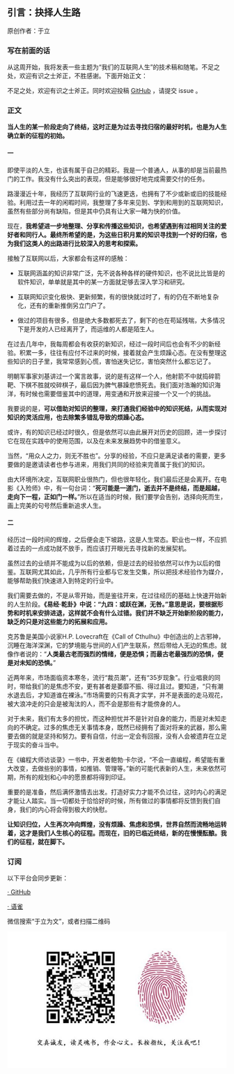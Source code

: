 ## 引言：抉择人生路

原创作者：于立

### 写在前面的话

从这周开始，我将发表一些主题为“我们的互联网人生”的技术稿和随笔。不足之处，欢迎有识之士斧正，不胜感谢。下面开始正文：

不足之处，欢迎有识之士斧正。同时欢迎投稿 [GitHub](https://github.com/shxingzhe/Internet) ，请提交 issue 。

### 正文

**当人生的某一阶段走向了终结，这时正是为过去寻找归宿的最好时机，也是为人生确立新的征程的初始。**

#### 一

即使平淡的人生，也该有属于自己的精彩。我是一个普通人，从事的却是当前最热门的工作。我没有什么突出的表现，但是能够很好地完成需要交付的任务。

路漫漫近十年，我经历了互联网行业的飞速更迭，也拥有了不少或新或旧的技能经验。利用过去一年的闲暇时间，我整理了多年来见到、学到和用到的互联网知识，虽然有些部分尚有缺陷，但是其中仍具有让大家一睹为快的价值。

现在，**我希望进一步地整理、分享和传播这些知识，也希望遇到有过相同关注的爱好者和同行人。最终所希望的是，为这些日积月累的知识寻找到一个好的归宿，也为我们这类人的出路进行比较深入的思考和探索。**


接触了互联网以后，大家都会有这样的感触：

- 互联网涵盖的知识非常广泛，先不说各种各样的硬件知识，也不说比比皆是的软件知识，单单就是其中的某一方面就足够去深入学习和研究。

- 互联网知识变化极快、更新频繁，有的很快就过时了，有的仍在不断地复杂化，还有的重新推倒另立门户了。

- 做过的项目有很多，但是绝大多数都死去了，剩下的也在苟延残喘，大多情况下是开发的人已经离开了，而运维的人都是陌生人。

在过去几年中，我每周都会有收获的新知识，经过一段时间后也会有不少的新经验。积累一多，往往有应付不过来的时候，接着就会产生烦躁心态。在没有整理这些知识的日子里，我常常感到心慌，害怕迷失记忆，害怕突然什么都忘记了。

明朝军事家刘基讲过一个寓言故事，说的是有这样一个人，他射箭不中就捣碎箭靶、下棋不胜就咬碎棋子，最后因为脾气暴躁悲愤死去。我们面对浩瀚的知识海洋，有时候也需要借鉴其中的道理，用变通和开放来迎接一个又一个的挑战。


我要说的是，**可以借助对知识的整理，来打通我们经验中的知识死结，从而实现对知识的灵活应用，也去除繁多错乱导致的烦躁心态。**

或许，有的知识已经过时很久，但是依然可以由此展开对历史的回顾，进一步探讨它在现在实践中的使用范围，以及在未来发展趋势中的借鉴意义。

当然，“用众人之力，则无不胜也”。分享的经验，不应只是满足读者的需要，更多要做的是邀请读者也参与进来，用我们共同的经验来完善属于我们的知识。

由大环境所决定，互联网职业很热门，但也很年轻化，我们最后还是会离开。在电影《入殓师》中，有一句台词：“**死可能是一道门，逝去并不是终结，而是超越，走向下一程，正如门一样。**”所以在适当的时候，我们要学会告别，选择向死而生，画上完美的句号然后重新追求人生。


#### 二

经历过一段时间的辉煌，之后便会走下坡路，这是人生常态。职业也一样，不应抓着过去的一点成功就不放手，而应该打开眼光去寻找新的发展契机。

虽然过去的业绩并不能成为以后的依赖，但是过去的经验依然可以作为以后的借鉴。互联网尤其如此，几乎所有行业都与它发生交集，所以把技术经验作为媒介，能够帮助我们快速进入到特定的行业中。

我们需要去做的，不是从零开始，而是鉴往开来，在过往经历的基础上快速开始新的人生阶段。**《易经·乾卦》中说：“九四：或跃在渊，无咎。”意思是说，要根据形势和时机来安排进退，这样就不会有什么过错。我们并不缺乏开始新阶段的能力，缺乏的只是对这些能力的拓展和应用。**


克苏鲁是美国小说家H.P. Lovecraft在《Call of Cthulhu》中创造出的上古邪神，沉睡在海洋深渊，它的梦境能与世间的人们产生联系，然后带给人无边的焦虑。就像作者说的：“**人类最古老而强烈的情绪，便是恐惧；而最古老最强烈的恐惧，便是对未知的恐惧。**”

近两年来，市场面临资本寒冬，流行“裁员潮”，还有“35岁现象”。行业唱衰的同时，带给我们的是焦虑不安，更有甚者是萎靡不振、得过且过。要知道，“只有潮水退去后，才知道谁在裸泳。”市场需要的只有真才实学，并不是表面的走马观花，被大浪冲走的只会是被淘汰的人，而不会是那些有才能傍身的人。

对于未来，我们有太多的担忧，而这种担忧并不是针对自身的能力，而是对未知走向的不确定。过多的焦虑无关事情本身，既然已经拥有了面对将来的武器，那么需要去做的就是坚持和努力。要有自信，付出一定会有回报，没有人会被遗弃在立足于现实的奋斗当中。


在《编程大师访谈录》一书中，开发者鲍勃·卡尔说，“不会一直编程，希望能有重大改变，去做些别的事情，如推销、管理等。”新的可能代表新的人生，未来依然可期，所有的规划和心中的愿景都将得到印证。

重要的是准备，然后满怀激情去出发。打造好实力才能不负过往，这时内心的满足才能让人踏实。当一切都处于恰恰好的时候，所有做过的事情都将反馈到我们自身，我们的内心将会得到极大的快慰。

**让知识归位，人生再次冲向辉煌，没有烦躁、焦虑和恐惧，世界自然而流畅地运转着，这才是我们人生核心的征程。而现在，旧的已临近终结，新的在慢慢酝酿。我们的征程，就在脚下。**


### 订阅

以下平台会同步更新：

[· GitHub](https://github.com/shxingzhe/Internet)

[· 语雀](https://www.yuque.com/yuli/internet)

微信搜索“于立为文”，或者扫描二维码

![](./wechat-mp.jpg)

